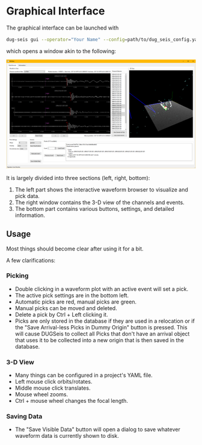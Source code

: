# Graphical Interface

The graphical interface can be launched with

```bash
dug-seis gui --operator="Your Name" --config=path/to/dug_seis_config.yaml
```

which opens a window akin to the following:

![GUI Screenshot](static/gui_screenshot.png)

It is largely divided into three sections (left, right, bottom):

1. The left part shows the interactive waveform browser to visualize and pick
   data.
2. The right window contains the 3-D view of the channels and events.
3. The bottom part contains various buttons, settings, and detailed information.

## Usage

Most things should become clear after using it for a bit.

A few clarifications:

### Picking

* Double clicking in a waveform plot with an active event will set a pick.
* The active pick settings are in the bottom left.
* Automatic picks are red, manual picks are green.
* Manual picks can be moved and deleted.
* Delete a pick by Ctrl + Left clicking it.
* Picks are only stored in the database if they are used in a relocation or if
  the "Save Arrival-less Picks in Dummy Origin" button is pressed. This will
  cause DUGSeis to collect all Picks that don't have an arrival object that uses
  it to be collected into a new origin that is then saved in the database.


### 3-D View

* Many things can be configured in a project's YAML file.
* Left mouse click orbits/rotates.
* Middle mouse click translates.
* Mouse wheel zooms.
* Ctrl + mouse wheel changes the focal length.


### Saving Data

* The "Save Visible Data" button will open a dialog to save whatever waveform
  data is currently shown to disk.
